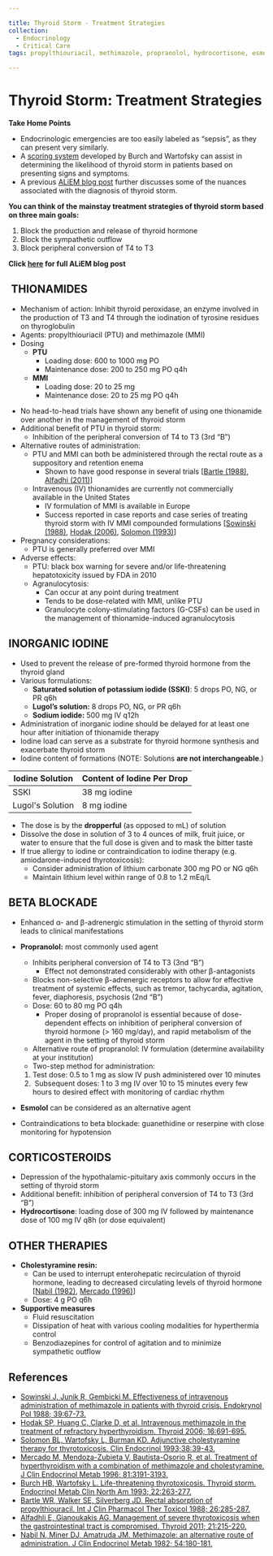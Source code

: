 ```yaml
---

title: Thyroid Storm - Treatment Strategies
collection:
  - Endocrinology
  - Critical Care
tags: propylthiouriacil, methimazole, propranolol, hydrocortisone, esmolol, cholestyramine

---
```


# Thyroid Storm: Treatment Strategies

**Take Home Points**

-   Endocrinologic emergencies are too easily labeled as “sepsis”, as they can present very similarly. 
-   A [scoring system](http://www.medicalcriteria.com/site/index.php?option=com_content&view=article&id=262%3Aendts&catid=52%3Aendocrinology-and-metabolism&Itemid=80&lang=en) developed by Burch and Wartofsky can assist in determining the likelihood of thyroid storm in patients based on presenting signs and symptoms. 
-   A previous [ALiEM blog post](http://academiclifeinem.com/diagnosing-hyperthyroidism/) further discusses some of the nuances associated with the diagnosis of thyroid storm.

**You can think of the mainstay treatment strategies of thyroid storm based on three main goals:**

1.  Block the production and release of thyroid hormone 
2.  Block the sympathetic outflow 
3.  Block peripheral conversion of T4 to T3 

**Click [here](http://academiclifeinem.com/thyroid-storm-treatment-strategies/) for full ALiEM blog post**

##  THIONAMIDES

-   Mechanism of action: Inhibit thyroid peroxidase, an enzyme involved in the production of T3 and T4 through the iodination of tyrosine residues on thyroglobulin
-   Agents: <span class="drug">propylthiouriacil</span> (PTU) and <span class="drug">methimazole</span> (MMI)
-   Dosing
    -   **PTU**
        -   Loading dose: 600 to 1000 mg PO
        -   Maintenance dose: 200 to 250 mg PO q4h
    -   **MMI**
        -   Loading dose: 20 to 25 mg
        -   Maintenance dose: 20 to 25 mg PO q4h

<!-- -->

-   No head-to-head trials have shown any benefit of using one thionamide over another in the management of thyroid storm
-   Additional benefit of <span class="drug">PTU</span> in thyroid storm:
    -   Inhibition of the peripheral conversion of T4 to T3 (3rd “B”)
-   Alternative routes of administration:
    -   <span class="drug">PTU</span> and <span class="drug">MMI</span> can both be administered through the rectal route as a suppository and retention enema
        -   Shown to have good response in several trials \[[Bartle (1988)](http://www.ncbi.nlm.nih.gov/pubmed/3410604), [Alfadhi (2011)](http://www.ncbi.nlm.nih.gov/pubmed/?term=21254909)\]
    -   Intravenous (IV) thionamides are currently not commercially available in the United States
        -   IV formulation of MMI is available in Europe
        -   Success reported in case reports and case series of treating thyroid storm with IV MMI compounded formulations \[[Sowinski (1988)](http://www.ncbi.nlm.nih.gov/pubmed/?term=3224594), [Hodak (2006)](http://www.ncbi.nlm.nih.gov/pubmed/16889494), [Solomon (1993)](http://www.ncbi.nlm.nih.gov/pubmed/8435884)\]
-   Pregnancy considerations:
    -   <span class="drug">PTU</span> is generally preferred over <span class="drug">MMI</span>
-   Adverse effects:
    -   <span class="drug">PTU</span>: black box warning for severe and/or life-threatening hepatotoxicity issued by FDA in 2010
    -   Agranulocytosis:
        -   Can occur at any point during treatment
        -   Tends to be dose-related with MMI, unlike PTU
        -   Granulocyte colony-stimulating factors (G-CSFs) can be used in the management of thionamide-induced agranulocytosis

## INORGANIC IODINE

-   Used to prevent the release of pre-formed thyroid hormone from the thyroid gland
-   Various formulations:
    -   **Saturated solution of potassium iodide (SSKI)**: 5 drops PO, NG, or PR q6h
    -   **Lugol’s solution:** 8 drops PO, NG, or PR q6h
    -   **Sodium iodide:** 500 mg IV q12h 
-   Administration of inorganic iodine should be delayed for at least one hour after initiation of thionamide therapy
-   <span class="drug">Iodine</span> load can serve as a substrate for thyroid hormone synthesis and exacerbate thyroid storm
-   <span class="drug">Iodine</span> content of formations (NOTE: Solutions **are not interchangeable**.)

| Iodine Solution  | Content of Iodine Per Drop |
|------------------|--------|
| SSKI             | 38 mg iodine  |
| Lugol's Solution | 8 mg iodine  |

-   The dose is by the **dropperful** (as opposed to mL) of solution
-   Dissolve the dose in solution of 3 to 4 ounces of milk, fruit juice, or water to ensure that the full dose is given and to mask the bitter taste
-   If true allergy to iodine or contraindication to iodine therapy (e.g. <span class="drug">amiodarone</span>-induced thyrotoxicosis):
    -   Consider administration of <span class="drug">lithium</span> carbonate 300 mg PO or NG q6h
    -   Maintain <span class="drug">lithium</span> level within range of 0.8 to 1.2 mEq/L

## BETA BLOCKADE

-   Enhanced α- and β-adrenergic stimulation in the setting of thyroid storm leads to clinical manifestations
-   **<span class="drug">Propranolol</span>:** most commonly used agent
    -   Inhibits peripheral conversion of T4 to T3 (3nd “B”)
        -   Effect not demonstrated considerably with other β-antagonists
    -   Blocks non-selective β-adrenergic receptors to allow for effective treatment of systemic effects, such as tremor, tachycardia, agitation, fever, diaphoresis, psychosis (2nd “B”)
    -   Dose: 60 to 80 mg PO q4h
        -   Proper dosing of <span class="drug">propranolol</span> is essential because of dose-dependent effects on inhibition of peripheral conversion of thyroid hormone (&gt; 160 mg/day), and rapid metabolism of the agent in the setting of thyroid storm
    -   Alternative route of <span class="drug">propranolol</span>: IV formulation (determine availability at your institution)
    -   Two-step method for administration:

    1.  Test dose: 0.5 to 1 mg as slow IV push administered over 10 minutes
    2.   Subsequent doses: 1 to 3 mg IV over 10 to 15 minutes every few hours to desired effect with monitoring of cardiac rhythm
-   **<span class="drug">Esmolol</span>** can be considered as an alternative agent
-   Contraindications to beta blockade: guanethidine or reserpine with close monitoring for hypotension

## CORTICOSTEROIDS

-   Depression of the hypothalamic-pituitary axis commonly occurs in the setting of thyroid storm
-   Additional benefit: inhibition of peripheral conversion of T4 to T3 (3rd “B”)
-   **<span class="drug">Hydrocortisone</span>**: loading dose of 300 mg IV followed by maintenance dose of 100 mg IV q8h (or dose equivalent)

## OTHER THERAPIES

-   **<span class="drug">Cholestyramine</span> resin:**
    -   Can be used to interrupt enterohepatic recirculation of thyroid hormone, leading to decreased circulating levels of thyroid hormone \[[Nabil (1982)](http://www.ncbi.nlm.nih.gov/pubmed/?term=7054215), [Mercado (1996)](http://www.ncbi.nlm.nih.gov/pubmed/8784067)\]
    -   Dose: 4 g PO q6h
-   **Supportive measures**
    -   Fluid resuscitation
    -   Dissipation of heat with various cooling modalities for hyperthermia control
    -   Benzodiazepines for control of agitation and to minimize sympathetic outflow

## References

-   [Sowinski J, Junik R, Gembicki M. Effectiveness of intravenous administration of methimazole in patients with thyroid crisis. Endokrynol Pol 1988; 39:67-73.](http://www.ncbi.nlm.nih.gov/pubmed/?term=3224594)
-   [Hodak SP, Huang C, Clarke D, et al. Intravenous methimazole in the treatment of refractory hyperthyroidism. Thyroid 2006; 16:691-695.](http://www.ncbi.nlm.nih.gov/pubmed/16889494)
-   [Solomon BL, Wartofsky L, Burman KD. Adjunctive cholestyramine therapy for thyrotoxicosis. Clin Endocrinol 1993;38:39-43.](http://www.ncbi.nlm.nih.gov/pubmed/8435884)
-   [Mercado M, Mendoza-Zubieta V, Bautista-Osorio R, et al. Treatment of hyperthyroidism with a combination of methimazole and cholestyramine. J Clin Endocrinol Metab 1996; 81:3191-3193.](http://www.ncbi.nlm.nih.gov/pubmed/8784067)
-   [Burch HB, Wartofsky L. Life-threatening thyrotoxicosis. Thyroid storm. Endocrinol Metab Clin North Am 1993; 22:263-277.](Mercado%20M,%20Mendoza-Zubieta%20V,%20Bautista-Osorio%20R,%20et%20al.%20Treatment%20of%20hyperthyroidism%20with%20a%20combination%20of%20methimazole%20and%20cholestyramine.%20J%20Clin%20Endocrinol%20Metab%201996;%2081:3191-3193.%20)
-   [Bartle WR, Walker SE, Silverberg JD. Rectal absorption of propylthiouracil. Int J Clin Pharmacol Ther Toxicol 1988; 26:285-287.](http://www.ncbi.nlm.nih.gov/pubmed/3410604)
-   [Alfadhli E, Gianoukakis AG. Management of severe thyrotoxicosis when the gastrointestinal tract is compromised. Thyroid 2011; 21:215-220.](http://www.ncbi.nlm.nih.gov/pubmed/?term=21254909)
-   [Nabil N, Miner DJ, Amatruda JM. Methimazole: an alternative route of administration. J Clin Endocrinol Metab 1982; 54:180-181.](http://www.ncbi.nlm.nih.gov/pubmed/?term=7054215)
